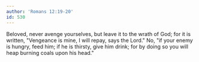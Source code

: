 ```yaml
---
author: 'Romans 12:19-20'
id: 530
---
```


Beloved, never avenge yourselves, but leave it to the wrath of God; for it is written, "Vengeance is mine, I will repay, says the Lord." No, "if your enemy is hungry, feed him; if he is thirsty, give him drink; for by doing so you will heap burning coals upon his head."
